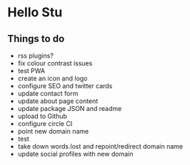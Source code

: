 # Hello Stu

## Things to do

- rss plugins?
- fix colour contrast issues
- test PWA
- create an icon and logo
- configure SEO and twitter cards
- update contact form
- update about page content
- update package JSON and readme
- upload to Github
- configure circle CI
- point new domain name
- test
- take down words.lost and repoint/redirect domain name
- update social profiles with new domain
